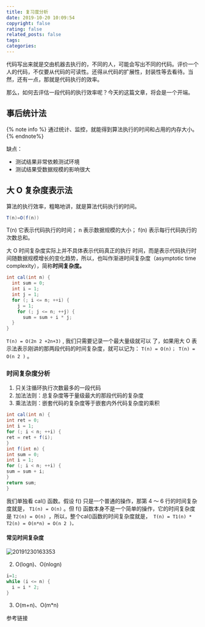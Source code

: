 ```yaml
---
title: 复习度分析
date: 2019-10-20 10:09:54
copyright: false
rating: false
related_posts: false
tags:
categories:
---
```


代码写出来就是交由机器去执行的，不同的人，可能会写出不同的代码。评价一个人的代码，不仅要从代码的可读性。还得从代码的扩展性，封装性等去看待。当然，还有一点，那就是代码执行的效率。

那么，如何去评估一段代码的执行效率呢？今天的这篇文章，将会是一个开端。

<!-- more -->

## 事后统计法

{% note info %}
通过统计、监控，就能得到算法执行的时间和占用的内存大小。
{% endnote%}

缺点：

* 测试结果非常依赖测试环境
* 测试结果受数据规模的影响很大

## 大 O 复杂度表示法

算法的执行效率，粗略地讲，就是算法代码执行的时间。

```java 大 O 表示法
T(n)=O(f(n))

``` 

T(n) 它表示代码执行的时间； n 表示数据规模的大小； f(n) 表示每行代码执行的次数总和。

大 O 时间复杂度实际上并不具体表示代码真正的执行
时间，而是表示代码执行时间随数据规模增长的变化趋势，所以，也叫作渐进时间复杂度（asymptotic time complexity），简称**时间复杂度。**

```java
int cal(int n) {
  int sum = 0;
  int i = 1;
  int j = 1;
  for (; i <= n; ++i) {
    j = 1;
    for (; j <= n; ++j) {
      sum = sum + i * j;
  }
}
```

`T(n) = O(2n 2 +2n+3)` , 我们只需要记录一个最大量级就可以
了，如果用大 O 表示法表示刚讲的那两段代码的时间复杂度，就可以记为： `T(n) = O(n)； T(n) = O(n 2 )` 。

### 时间复杂度分析

1. 只关注循环执行次数最多的一段代码
2. 加法法则：总复杂度等于量级最大的那段代码的复杂度
3. 乘法法则：嵌套代码的复杂度等于嵌套内外代码复杂度的乘积

``` java
int cal(int n) {
int ret = 0;
int i = 1;
for (; i < n; ++i) {
ret = ret + f(i);
}
int f(int n) {
int sum = 0;
int i = 1;
for (; i < n; ++i) {
sum = sum + i;
}
return sum;
}
```

我们单独看 cal() 函数。假设 f() 只是一个普通的操作，那第 4 ～ 6 行的时间复杂度就是， ` T1(n) = O(n) ` 。但 f() 函数本身不是一个简单的操作，它的时间复杂度是 `T2(n) =
O(n) `，所以，整个cal()函数的时间复杂度就是，` T(n) = T1(n) * T2(n) = O(n*n) = O(n 2 )。`

#### 常见时间复杂度

![20191230163353](http://q3bgvsie8.bkt.clouddn.com/zoro/20191230163353.png?imageView/2/w/300)

2. O(logn)、O(nlogn)

``` java
i=1;
while (i <= n) {
  i = i * 2;
}
```

3. O(m+n)、O(m*n)

<div class="reference-linking">参考链接</div>

